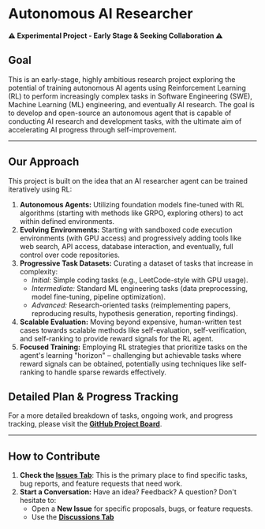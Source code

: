 # Autonomous AI Researcher

**⚠️ Experimental Project - Early Stage & Seeking Collaboration ⚠️**
## Goal

This is an early-stage, highly ambitious research project exploring the potential of training autonomous AI agents using Reinforcement Learning (RL) to perform increasingly complex tasks in Software Engineering (SWE), Machine Learning (ML) engineering, and eventually AI research. The goal is to develop and open-source an autonomous agent that is capable of conducting AI research and development tasks, with the ultimate aim of accelerating AI progress through self-improvement.

---


## Our Approach

This project is built on the idea that an AI researcher agent can be trained iteratively using RL:

1.  **Autonomous Agents:** Utilizing foundation models fine-tuned with RL algorithms (starting with methods like GRPO, exploring others) to act within defined environments.
2.  **Evolving Environments:** Starting with sandboxed code execution environments (with GPU access) and progressively adding tools like web search, API access, database interaction, and eventually, full control over code repositories.
3.  **Progressive Task Datasets:** Curating a dataset of tasks that increase in complexity:
    * *Initial:* Simple coding tasks (e.g., LeetCode-style with GPU usage).
    * *Intermediate:* Standard ML engineering tasks (data preprocessing, model fine-tuning, pipeline optimization).
    * *Advanced:* Research-oriented tasks (reimplementing papers, reproducing results, hypothesis generation, reporting findings).
4.  **Scalable Evaluation:** Moving beyond expensive, human-written test cases towards scalable methods like self-evaluation, self-verification, and self-ranking to provide reward signals for the RL agent.
5.  **Focused Training:** Employing RL strategies that prioritize tasks on the agent's learning "horizon" – challenging but achievable tasks where reward signals can be obtained, potentially using techniques like self-ranking to handle sparse rewards effectively.

## Detailed Plan & Progress Tracking

For a more detailed breakdown of tasks, ongoing work, and progress tracking, please visit the **[GitHub Project Board](https://github.com/users/August-murr/projects/2)**. 

---

## How to Contribute
1.  **Check the [Issues Tab](https://github.com/August-murr/AutonomousAIResearcher/issues)**: This is the primary place to find specific tasks, bug reports, and feature requests that need work. 
2.  **Start a Conversation:** Have an idea? Feedback? A question? Don't hesitate to:
    * Open a **New Issue** for specific proposals, bugs, or feature requests.
    * Use the **[Discussions Tab](https://github.com/August-murr/AutonomousAIResearcher/discussions)**
